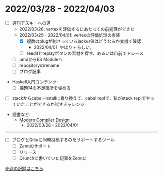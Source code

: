 # 2022/03/28 - 2022/04/03

- [ ] 週刊アスキーへの道
    - 2022/03/28: vertexを評価するにあたっての前処理ができた
    - 2022/03/29 - 2022/04/01: vertexの評価処理の実装
        - [x] 複数のplugが刺さっているjackの値はどうなるか実機で確認
            - 2022/04/01: やはり `+` らしい。
        - [ ] reeditとreplayボタンの素材を探す、あるいは自前でトレース
    - [ ] umdからES Moduleへ
    - [ ] repositoryのrename
    - [ ] ブログ記事
- Haskell入門コンテンツ:
    - [ ] 課題14の不足箇所を埋める
- [ ] stackからcabal-installに乗り換えて、cabal replで、私がstack replでやっていたことができるか試すチャレンジ
- 読書など:
    - [Modern Compiler Design](https://www.springer.com/jp/book/9781461446989)
        - 2022/03/28 - 2022/04/01

------

- [ ] ブログとQiitaに同時投稿するのをサポートするツール
    - [ ] Zennのサポート
    - [ ] リリース
    - [ ] Qrunchに書いていた記事をZennに

[先週の記録はこちら](https://github.com/igrep/daily-commits/blob/c01913a660ef1b981c737ee5f2d8be951b14c1e4/yesterday.md)
